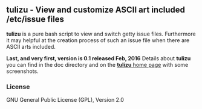 ## tulizu - View and customize ASCII art included /etc/issue files

**tulizu** is a pure bash script to view and switch getty issue files.
Furthermore it may helpful at the creation process of such an issue file when
there are ASCII arts included.


**Last, and very first, version is 0.1 released Feb, 2016**
Details about **tulizu** you can find in the doc directory and on
the [**tulizu** home page](http://loh-tar.github.io/tulizu/) with some
screenshots.

### License

GNU General Public License (GPL), Version 2.0
